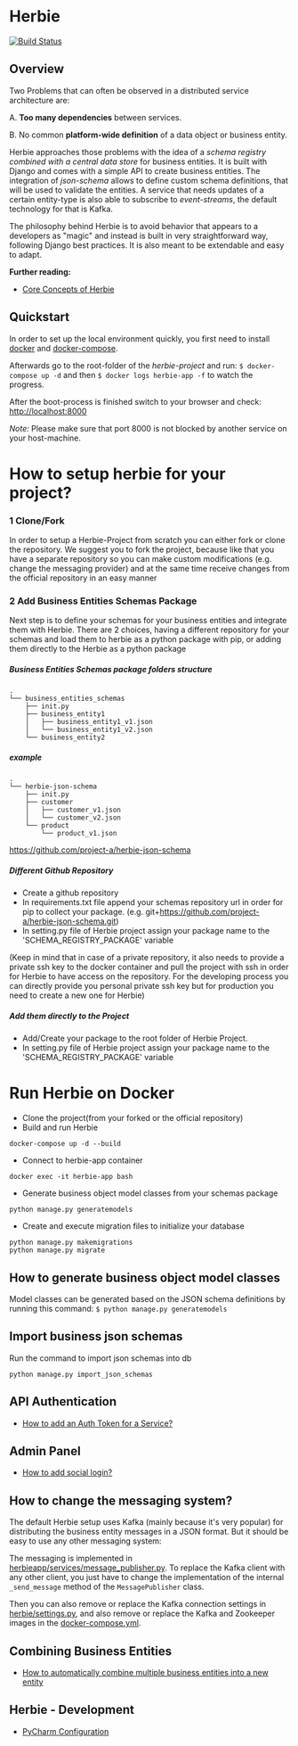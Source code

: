 # Herbie

[![Build Status](https://travis-ci.org/project-a/herbie.svg?branch=master)](https://travis-ci.org/project-a/herbie)


## Overview

Two Problems that can often be observed in a distributed service architecture are:

A. **Too many dependencies** between services.

B. No common **platform-wide definition** of a data object or business entity.

Herbie approaches those problems with the idea of a _schema registry combined with a central data store_ for business 
entities. 
It is built with Django and comes with a simple API to create business entities. The integration of _json-schema_ 
allows to define custom schema definitions, that will be used to validate the entities. A service that
needs updates of a certain entity-type is also able to subscribe to _event-streams_, the default technology 
for that is Kafka.

The philosophy behind Herbie is to avoid behavior that appears to a developers as "magic" and instead is built in very
straightforward way, following Django best practices. It is also meant to be extendable and easy to adapt.

**Further reading:**

- [Core Concepts of Herbie](docs/core_concepts.md)


## Quickstart

In order to set up the local environment quickly, you first need to install [docker](https://docs.docker.com/install/#server)
and [docker-compose](https://docs.docker.com/compose/install/).

Afterwards go to the root-folder of the _herbie-project_ and run:
`$ docker-compose up -d`
and then 
`$ docker logs herbie-app -f` 
to watch the progress.

After the boot-process is finished switch to your browser and check: [http://localhost:8000](http://localhost:8000)


_Note:_ Please make sure that port 8000 is not blocked by another service on your host-machine.

# How to setup herbie for your project?
### 1 Clone/Fork
In order to setup a Herbie-Project from scratch you can either fork or clone the repository. We suggest you to fork the project, 
because like that you have a separate repository so you can make custom modifications (e.g. change the messaging provider) 
and at the same time receive changes from the official repository in an easy manner

### 2 Add Business Entities Schemas Package
Next step is to define your schemas for your business entities and integrate them with Herbie. There are 2 choices, having a different
repository for your schemas and load them to herbie as a python package with pip, or adding them directly to the Herbie as a python package

##### Business Entities Schemas package folders structure
```
.
└── business_entities_schemas
    ├── init.py 
    ├── business_entity1
    │   ├── business_entity1_v1.json
    │   └── business_entity1_v2.json    
    └── business_entity2
```
##### example
```
.
└── herbie-json-schema
    ├── init.py
    ├── customer
    │   ├── customer_v1.json
    │   └── customer_v2.json    
    └── product
        └── product_v1.json
```
https://github.com/project-a/herbie-json-schema


##### Different Github Repository
- Create a github repository
- In requirements.txt file append your schemas repository url in order for pip to collect your package.
(e.g.  git+https://github.com/project-a/herbie-json-schema.git)
- In setting.py file of Herbie project assign your package name to the 'SCHEMA_REGISTRY_PACKAGE' variable

(Keep in mind that in case of a private repository, it also needs to provide a private ssh key to the docker container and pull the project with ssh in order for Herbie
to have access on the repository. For the developing process you can directly provide you personal private ssh key but for production you need to create a new one
for Herbie)

##### Add them directly to the Project
- Add/Create your package to the root folder of Herbie Project.
- In setting.py file of Herbie project assign your package name to the 'SCHEMA_REGISTRY_PACKAGE' variable

# Run Herbie on Docker
- Clone the project(from your forked or the official repository)
- Build and run Herbie
```
docker-compose up -d --build
```
- Connect to herbie-app container
```
docker exec -it herbie-app bash
```
- Generate business object model classes from your schemas package
```
python manage.py generatemodels
```

- Create and execute migration files to initialize your database
```
python manage.py makemigrations
python manage.py migrate
```

## How to generate business object model classes
Model classes can be generated based on the JSON schema definitions by running this command:
`$ python manage.py generatemodels`


## Import business json schemas

Run the command to import json schemas into db

`python manage.py import_json_schemas`


## API Authentication
- [How to add an Auth Token for a Service?](docs/add_service_client.md)

## Admin Panel
- [How to add social login?](docs/social_login.md)

## How to change the messaging system?
The default Herbie setup uses Kafka (mainly because it's very popular) for distributing
the business entity messages in a JSON format. But it should be easy to use any other
messaging system:

The messaging is implemented in
[herbieapp/services/message_publisher.py](herbieapp/services/message_publisher.py).
To replace the Kafka client with any other client, you just have to change the
implementation of the internal `_send_message` method of the `MessagePublisher` class.

Then you can also remove or replace the Kafka connection settings in
[herbie/settings.py](herbie/settings.py), and also remove or replace the Kafka and
Zookeeper images in the [docker-compose.yml](docker-compose.yml).


## Combining Business Entities
- [How to automatically combine multiple business entities into a new entity](docs/combining_business_entities.md)

## Herbie - Development
- [PyCharm Configuration](docs/pycharm_config.md)

